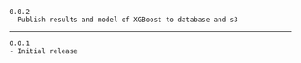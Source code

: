     0.0.2
    - Publish results and model of XGBoost to database and s3

------------
    0.0.1
    - Initial release